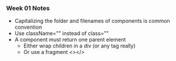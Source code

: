 ### Week 01 Notes

- Capitalizing the folder and filenames of components is common convention
- Use className="" instead of class=""
- A component must return one parent element
    - Either wrap children in a div (or any tag really)
    - Or use a fragment <></>